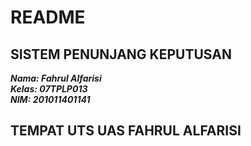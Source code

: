 # README

## **SISTEM PENUNJANG KEPUTUSAN**

 ***Nama: Fahrul Alfarisi<br>
 Kelas: 07TPLP013<br>
 NIM: 201011401141<br>***

## **TEMPAT UTS UAS FAHRUL ALFARISI**


